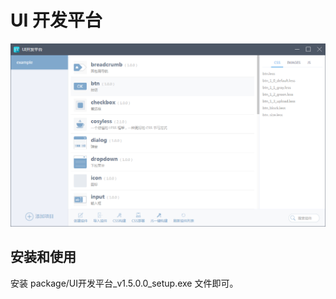# UI 开发平台

![UI development platform](screenshot.png)

## 安装和使用

安装 package/UI开发平台_v1.5.0.0_setup.exe 文件即可。